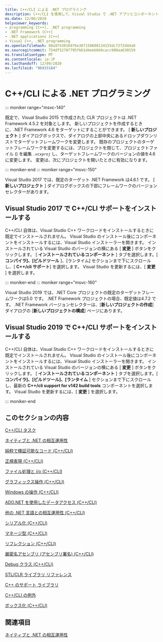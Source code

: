 ```yaml
---
title: C++/CLI による .NET プログラミング
description: C++/CLI を使用して、Visual Studio で .NET アプリとコンポーネントを作成する方法について説明します。
ms.date: 12/08/2020
helpviewer_keywords:
- programming [C++], .NET programming
- .NET Framework [C++]
- .NET applications [C++]
- Visual C++, .NET programming
ms.openlocfilehash: 80a9743016976e307158608134155dc7272d44a8
ms.sourcegitcommit: 754df5278f795f661d4eeb0d4cacc908aa630159
ms.translationtype: MT
ms.contentlocale: ja-JP
ms.lasthandoff: 12/09/2020
ms.locfileid: "96933184"
---
```

# <a name="net-programming-with-ccli"></a>C++/CLI による .NET プログラミング

::: moniker range="msvc-140"

既定で、Visual Studio 2015 で作成された CLR プロジェクトは .NET Framework 4.5.2 を対象とします。 新しいプロジェクトを作成するときに、.NET Framework 4.6 をターゲットにすることができます。 [ **新しいプロジェクト** ] ダイアログボックスで、ダイアログの上部中央にあるドロップダウンリストでターゲットフレームワークを変更します。 既存のプロジェクトのターゲットフレームワークを変更するには、プロジェクトを閉じて、プロジェクトファイル () を編集 *`.vcxproj`* し、ターゲットフレームワークのバージョンの値を4.6 に変更します。 変更は、次にプロジェクトを開いたときに有効になります。

::: moniker-end
::: moniker range="msvc-150"

Visual Studio 2017 では、既定のターゲット .NET Framework は4.6.1 です。 [ **新しいプロジェクト** ] ダイアログボックスの下部にフレームワークのバージョンセレクターがあります。

## <a name="install-ccli-support-in-visual-studio-2017"></a>Visual Studio 2017 で C++/CLI サポートをインストールする

C++/CLI 自体は、Visual Studio C++ ワークロードをインストールするときに既定でインストールされません。 Visual Studio のインストール後にコンポーネントをインストールするには、Visual Studio インストーラーを開きます。 インストールされている Visual Studio のバージョンの横にある [ **変更** ] ボタンをクリックします。 [ **インストールされているコンポーネント** ] タブを選択します。[ **コンパイラ]、[ビルドツール** ]、[ランタイム] セクションまで下にスクロールし、[ **C++/cli サポート**] を選択します。 Visual Studio を更新するには、[ **変更** ] を選択します。

::: moniker-end
::: moniker range="msvc-160"

Visual Studio 2019 では、.NET Core プロジェクトの既定のターゲットフレームワークは5.0 です。 .NET Framework プロジェクトの場合、既定値は4.7.2 です。 .NET Framework バージョンセレクターは、[**新しいプロジェクトの作成**] ダイアログの [**新しいプロジェクトの構成**] ページにあります。
## <a name="install-ccli-support-in-visual-studio-2019"></a>Visual Studio 2019 で C++/CLI サポートをインストールする

C++/CLI 自体は、Visual Studio C++ ワークロードをインストールするときに既定でインストールされません。 Visual Studio のインストール後にコンポーネントをインストールするには、Visual Studio インストーラーを開きます。 インストールされている Visual Studio のバージョンの横にある [ **変更** ] ボタンをクリックします。 [ **インストールされているコンポーネント** ] タブを選択します。[ **コンパイラ]、[ビルドツール]、[ランタイム** ] セクションまで下にスクロールし、最新の **C++/cli support for v142 build tools** コンポーネントを選択します。 Visual Studio を更新するには、[ **変更** ] を選択します。

::: moniker-end

## <a name="in-this-section"></a>このセクションの内容

[C++/CLI タスク](../dotnet/cpp-cli-tasks.md)

[ネイティブと .NET の相互運用性](../dotnet/native-and-dotnet-interoperability.md)

[純粋で検証可能なコード (C++/CLI)](../dotnet/pure-and-verifiable-code-cpp-cli.md)

[正規表現 (C++/CLI)](../dotnet/regular-expressions-cpp-cli.md)

[ファイル処理と i/o (C++/CLI)](../dotnet/file-handling-and-i-o-cpp-cli.md)

[グラフィックス操作 (C++/CLI)](../dotnet/graphics-operations-cpp-cli.md)

[Windows の操作 (C++/CLI)](../dotnet/windows-operations-cpp-cli.md)

[ADO.NET を使用したデータアクセス (C++/CLI)](../dotnet/data-access-using-adonet-cpp-cli.md)

[他の .NET 言語との相互運用性 (C++/CLI)](../dotnet/interoperability-with-other-dotnet-languages-cpp-cli.md)

[シリアル化 (C++/CLI)](../dotnet/serialization-cpp-cli.md)

[マネージ型 (C++/CLI)](../dotnet/managed-types-cpp-cli.md)

[リフレクション (C++/CLI)](../dotnet/reflection-cpp-cli.md)

[厳密名アセンブリ (アセンブリ署名) (C++/CLI)](../dotnet/strong-name-assemblies-assembly-signing-cpp-cli.md)

[Debug クラス (C++/CLI)](../dotnet/debug-class-cpp-cli.md)

[STL/CLR ライブラリ リファレンス](../dotnet/stl-clr-library-reference.md)

[C++ のサポート ライブラリ](../dotnet/cpp-support-library.md)

[C++/CLI の例外](../dotnet/exceptions-in-cpp-cli.md)

[ボックス化 (C++/CLI)](../dotnet/boxing-cpp-cli.md)

## <a name="see-also"></a>関連項目

[ネイティブと .NET の相互運用性](../dotnet/native-and-dotnet-interoperability.md)
